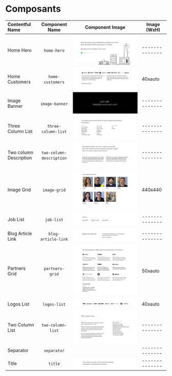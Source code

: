 # Composants

| Contentful Name         | Component Name                | Component Image                                             | Image (WxH)  |
|:----------------------- |:-----------------------------:|:-----------------------------------------------------------:|--------------|
| Home Hero               | `home-hero`                   | ![home-hero](images/home-hero.png)                          |--------------|
| Home Customers          | `home-customers`              | ![home-customers](images/home-customers.png)                | 40xauto      |
| Image Banner            | `image-banner`                | ![image-banner](images/image-banner.png)                    |--------------|
| Three Column List       | `three-column-list`           | ![three-column-list](images/three-column-list.png)          |--------------|
| Two column Description  | `two-column-description`      | ![two-column-description](images/two-column-description.png)|--------------|
| Image Grid              | `image-grid`                  | ![image-grid](images/image-grid.png)                        | 440x440      |
| Job List                | `job-list`                    | ![job-list](images/job-list.png)                            |--------------|
| Blog Article Link       | `blog-article-link`           | ![blog-article-link](images/blog-article-link.png)          |--------------|
| Partners Grid           | `partners-grid`               | ![partners-grid](images/partners-grid.png)                  | 50xauto      |
| Logos List              | `logos-list`                  | ![logos-list](images/logos-list.png)                        | 40xauto      |
| Two Column List         | `two-column-list`             | ![two-column-list](images/two-column-list.png)              |--------------|
| Separator               | `separator`                   | ![separator](images/separator.png)                          |--------------|
| Title                   | `title`                       | ![title](images/title.png)                                  |--------------|
